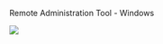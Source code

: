 Remote Administration Tool - Windows

<img src="https://telegra.ph/file/79b58a748802200768424.jpg">
